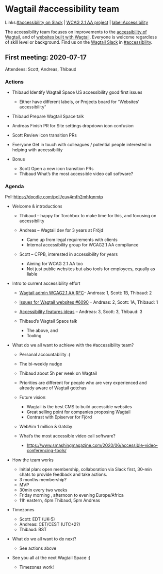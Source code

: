 # Wagtail #accessibility team

Links:[#accessibility on Slack](https://app.slack.com/client/T0K33F93J/CB7L6L5S6) \| [WCAG 2.1 AA project](https://github.com/wagtail/wagtail/projects/5) \| [label:Accessibility](https://github.com/wagtail/wagtail/issues?q=is%3Aopen+sort%3Aupdated-desc+label%3AAccessibility)

The accessibility team focuses on improvements to the [accessibility of Wagtail](https://docs.wagtail.io/en/stable/contributing/developing.html#accessibility-targets), and of [websites built with Wagtail](https://github.com/wagtail/wagtail/issues/6090). Everyone is welcome regardless of skill level or background. Find us on the [Wagtail Slack](https://github.com/wagtail/wagtail/wiki/Slack) in [#accessibility](https://app.slack.com/client/T0K33F93J/CB7L6L5S6).

## First meeting: 2020-07-17

Attendees: Scott, Andreas, Thibaud


### Actions

- Thibaud Identify Wagtail Space US accessibility good first issues

  - Either have different labels, or Projects board for “Websites’ accessibility”

- Thibaud Prepare Wagtail Space talk

- Andreas Finish PR for Site settings dropdown icon confusion

- Scott Review icon transition PRs

- Everyone Get in touch with colleagues / potential people interested in helping with accessibility

- Bonus

  - Scott Open a new icon transition PRs
  - Thibaud What’s the most accessible video call software?


### Agenda

Poll:<https://doodle.com/poll/euv4mfh2mhfqnmtp>

- Welcome & introductions

  - Thibaud – happy for Torchbox to make time for this, and focusing on accessibility

  - Andreas – Wagtail dev for 3 years at Fröjd

    - Came up from legal requirements with clients
    - Internal accessibility group for WCAG2.1 AA compliance

  - Scott – CFPB, interested in accessibility for years

    - Aiming for WCAG 2.1 AA too
    - Not just public websites but also tools for employees, equally as liable

- Intro to current accessibility effort

  - [Wagtail admin WCAG2.1 AA](https://github.com/wagtail/wagtail/projects/5),[RFC](https://github.com/wagtail/rfcs/pull/37)– Andreas: 1, Scott: 1B, Thibaud: 2

  - [Issues for Wagtail websites #6090](https://github.com/wagtail/wagtail/issues/6090) – Andreas: 2, Scott: 1A, Thibaud: 1

  - [Accessibility features ideas](https://docs.google.com/document/d/1rFw5S4vJa4As6aH-k1QNnEZTmE1jkLOM8ABh7X8WZOQ/edit) – Andreas: 3, Scott: 3, Thibaud: 3

  - Thibaud’s Wagtail Space talk

    - The above, and
    - Tooling

- What do we all want to achieve with the #accessibility team?

  - Personal accountability :)

  - The bi-weekly nudge

  - Thibaud about 5h per week on Wagtail

  - Priorities are different for people who are very experienced and already aware of Wagtail gotchas

  - Future vision:

    - Wagtail is the best CMS to build accessible websites
    - Great selling point for companies proposing Wagtail
    - Contrast with Episerver for Fjörd

  - WebAim 1 million & Gatsby

  - What’s the most accessible video call software?

    - <https://www.smashingmagazine.com/2020/06/accessible-video-conferencing-tools/>

- How the team works

  - Initial plan: open membership, collaboration via Slack first, 30-min chats to provide feedback and take actions.
  - 3 months membership?
  - MVP
  - 30min every two weeks
  - Friday morning , afternoon to evening Europe/Africa
  - 11h eastern, 4pm Thibaud, 5pm Andreas

- Timezones

  - Scott: EDT (UK-5)
  - Andreas: CET/CEST (UTC+2?)
  - Thibaud: BST

- What do we all want to do next?

  - See actions above

- See you all at the next Wagtail Space :)

  - Timezones work!
